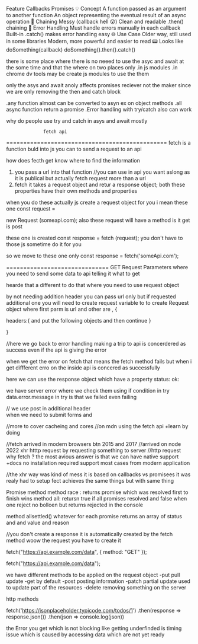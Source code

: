 Feature Callbacks Promises
💡 Concept A function passed as an argument to another function An object representing the eventual result of an async operation
🔄 Chaining Messy (callback hell 😵) Clean and readable .then() chaining
🧠 Error Handling Must handle errors manually in each callback Built-in .catch() makes error handling easy
🌐 Use Case Older way, still used in some libraries Modern, more powerful and easier to read
📟 Looks like doSomething(callback) doSomething().then().catch()

there is some place where there is no neeed to use the asyc and await at the some time and that the where on two places only
.in js modules
.in chrome dv tools may be create js modules to use the them

only the asys and await anoly affects promises reciever not the maker
since we are only removing the then and catch block

.any function almost can be converted to asyn
ex on object methods
.all async function return a promise
.Error handling with try/catch
also can work

why do people use try and catch in asys and await mostly

                  fetch api

===============================================
fetch is a function buld into js you can to send a request to an api

how does fecth get know where to find the information

1. you pass a url into that function //you can use in api you want aslong as it is publical
   but actually fetch request more than a url
2. fetch it takes a request object and retur a response object;
   both these properties have their own methods and properties

when you do these actually js create a request object for you
i mean these one
const request =

new Request (someapi.com);
also these request will have a method is it get is post

these one is created
const response = fetch (request);
you don't have to those js sometime do it for you

so we move to these one only
const response = fetch('someApi.com');

==============================
GET Request Parameters
where you need to send some data to api telling it what to get

hearde that a different to do that where you need to use request object

by not needing addition header you can pass url only
but if requested additional one you will need to create request variable to to create Request object
where first parm is url and other are , {

headers:{
and put the following objects and then continue
}

}

//here we go back to error handling
making a trip to api is concerdered as success even if the api is giving the error

when we get the error on fetch that means the fetch method fails but when i get diffferent erro on the inside api is concered as successfully

here we can use the response object which have a property
status:
ok:

we have server error where we check them using if condition in try
data.error.message
in try is that we failed even failing

// we use post in additional header  
when we need to submit forms and

//more to cover cacheing and cores
//on mdn using the fetch api +learn by doing

//fetch arrived in modern browsers btn 2015 and 2017
//arrived on node 2022
xhr htttp request by requesting something to server
//http request  
why fetch ? the most avious answer
is that we can have native support +docs
no installation required
support most cases from modern application

//the xhr way was kind of mess it is based on callbacks
vs promisees it was realy had to setup
fect achieves the same things but with same thing

Promise method
method race : returns promise which was resolved first to finish wins
method all: retursn true if all promises resolved and false when one reject no bolloen but returns rejected in the console

method allsettled()
whatever for each promise returns an array of status and and value and reason

//you don't create a response it is automatically created by the fetch method woow
the request you have to create it

fetch("https://api.example.com/data", { method: "GET" });

fetch("https://api.example.com/data");

we have different methods to be applied on the request object
-put pull update
-get by default
-post posting information
-patch partial update used to update part of the resources
-delete removing something on the server

http methods

fetch('https://jsonplaceholder.typicode.com/todos/1')
.then(response => response.json())
.then(json => console.log(json))

the Error you get which is not blocking like getting underfinded is timing issue which is caused by accessing data which are not yet ready
